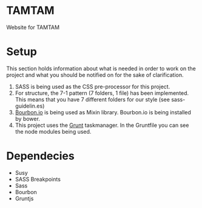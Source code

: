 # TAMTAM

Website for TAMTAM

# Setup
This section holds information about what is needed in order to work on the project and what you should be notified on for the sake of clarification.

1. SASS is being used as the CSS pre-processor for this project.
2. For structure, the 7-1 pattern (7 folders, 1 file) has been implemented. This means that you have 7 different folders for our style (see sass-guidelin.es)
3. [Bourbon.io](http://bourbon.io/) is being used as Mixin library. Bourbon.io is being installed by bower.
4. This project uses the [Grunt](http://gruntjs.com/) taskmanager. In the Gruntfile you can see the node modules being used.

# Dependecies
* Susy
* SASS Breakpoints
* Sass
* Bourbon
* Gruntjs
